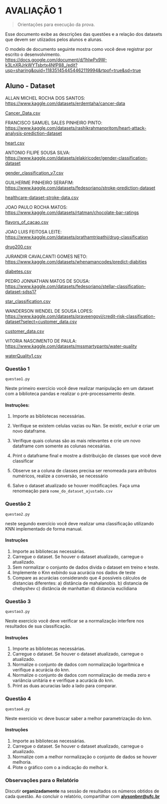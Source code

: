 # AVALIAÇÃO 1
> Orientações para execução da prova.

Esse documento exibe as descrições das questões e a relação dos datasets que devem ser utiizados 
pelos alunos e alunas.

O modelo de documento seguinte mostra como você deve registrar por escrito o desenvolvimento. 
https://docs.google.com/document/d/1hIwPx9W-k3LnXRJrkWYTsbrtx4NfP88_/edit?usp=sharing&ouid=118351454454462119994&rtpof=true&sd=true

##  Aluno - Dataset

ALLAN MICHEL ROCHA DOS SANTOS: https://www.kaggle.com/datasets/erdemtaha/cancer-data

[Cancer_Data.csv](dataset%2FCancer_Data.csv)

FRANCISCO SAMUEL SALES PINHEIRO PINTO: https://www.kaggle.com/datasets/rashikrahmanpritom/heart-attack-analysis-prediction-dataset

[heart.csv](dataset%2Fheart.csv)

ANTONIO FILIPE SOUSA SILVA: https://www.kaggle.com/datasets/elakiricoder/gender-classification-dataset

[gender_classification_v7.csv](dataset%2Fgender_classification_v7.csv)

GUILHERME PINHEIRO SERAFIM: https://www.kaggle.com/datasets/fedesoriano/stroke-prediction-dataset

[healthcare-dataset-stroke-data.csv](dataset%2Fhealthcare-dataset-stroke-data.csv)

JOAO PAULO ROCHA MATOS: https://www.kaggle.com/datasets/rtatman/chocolate-bar-ratings

[flavors_of_cacao.csv](dataset%2Fflavors_of_cacao.csv)

JOAO LUIS FEITOSA LEITE: https://www.kaggle.com/datasets/prathamtripathi/drug-classification

[drug200.csv](dataset%2Fdrug200.csv)

JURANDIR CAVALCANTI GOMES NETO: https://www.kaggle.com/datasets/whenamancodes/predict-diabities

[diabetes.csv](dataset%2Fdiabetes.csv)

PEDRO JONNATHAN MATOS DE SOUSA: https://www.kaggle.com/datasets/fedesoriano/stellar-classification-dataset-sdss17

[star_classification.csv](dataset%2Fstar_classification.csv)

WANDERSON WENDEL DE SOUSA LOPES: https://www.kaggle.com/datasets/praveengovi/credit-risk-classification-dataset?select=customer_data.csv

[customer_data.csv](dataset%2Fcustomer_data.csv)

VITORIA NASCIMENTO DE PAULA: https://www.kaggle.com/datasets/mssmartypants/water-quality

[waterQuality1.csv](dataset%2FwaterQuality1.csv)


### Questão 1

```questao1.py```

Neste primeiro exercício você deve realizar manipulação em um dataset com a biblioteca pandas e realizar o pré-processamento deste.

#### Instruções:

1) Importe as bibliotecas necessárias.
   
2) Verifique se existem celulas vazias ou Nan. Se existir, excluir e criar um novo dataframe.

3) Verifique quais colunas são as mais relevantes e crie um novo dataframe com somente as colunas necesárias. 
    
4) Print o dataframe final e mostre a distribuição de classes que você deve classificar

5) Observe se a coluna de classes precisa ser renomeada para atributos numéricos, realize a conversão, se necessário

6) Salve o dataset atualizado se houver modificações. Faça uma renomeação para ``nome_do_dataset_ajustado.csv``

### Questão 2

```questao2.py```

neste segundo exercício você deve realizar uma classificação utilizando KNN implementado de forma manual.

#### Instruções 

1) Importe as bibliotecas necessárias.
2) Carregue o dataset. Se houver o dataset atualizado, carregue o atualizado.
3) Sem normalizar o conjunto de dados divida o dataset em treino e teste.
4) Implemente o Knn exbindo sua acurácia nos dados de teste
5) Compare as acurácias considerando que 4 possíveis cálculos de distancias diferentes:
   a) distância de mahalanobis.
   b) distancia de chebyshev
   c) distância de manhattan
   d) distancia euclidiana


### Questão 3

```questao3.py```

Neste exercicio você deve verificar se a normalização interfere nos resultados de sua classificação.

#### Instruções

1) Importe as bibliotecas necessárias.
2) Carregue o dataset. Se houver o dataset atualizado, carregue o atualizado.
3) Normalize o conjunto de dados com normalização logarítmica  e verifique a acurácia do knn.
4) Normalize o conjunto de dados com normalização de media zero e variância unitária e e verifique a acurácia do knn.
5) Print as duas acuracias lado a lado para comparar. 


### Questão 4

```questao4.py```

Neste exercicio vc deve buscar saber a melhor parametrização do knn.

#### Instruções

1) Importe as bibliotecas necessárias.
2) Carregue o dataset. Se houver o dataset atualizado, carregue o atualizado.
3) Normalize com a melhor normalização o conjunto de dados se houver melhoria.
4) Plote o gráfico com o a indicação do melhor k.


### Observações para o Relatório

Discutir **organizadamente** na sessão de resultados os números obtidos de cada questão.
Ao concluir o relatório, compartilhar com **alysonbnr@ufc.br**